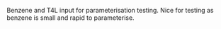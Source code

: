 Benzene and T4L input for parameterisation testing. Nice for testing as benzene is small and rapid to parameterise.
